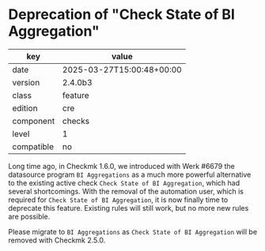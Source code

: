 [//]: # (werk v2)
# Deprecation of "Check State of BI Aggregation"

key        | value
---------- | ---
date       | 2025-03-27T15:00:48+00:00
version    | 2.4.0b3
class      | feature
edition    | cre
component  | checks
level      | 1
compatible | no

Long time ago, in Checkmk 1.6.0, we introduced with Werk #6679 the datasource program `BI Aggregations` as a much more powerful alternative to the existing active check `Check State of BI Aggregation`, which had several shortcomings.
With the removal of the automation user, which is required for `Check State of BI Aggregation`, it is now finally time to deprecate this feature. Existing rules will still work, but no more new rules are possible.

Please migrate to `BI Aggregations` as `Check State of BI Aggregation` will be removed with Checkmk 2.5.0.
